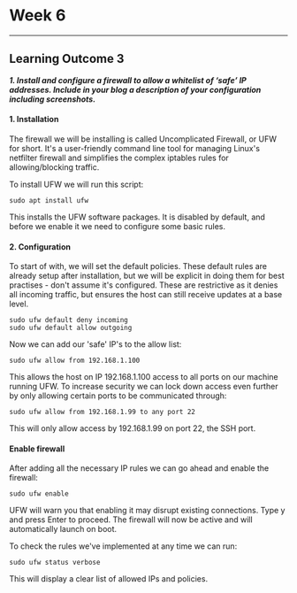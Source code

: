 # Week 6
___
## Learning Outcome 3

**_1.  Install and configure a firewall to allow a whitelist of ‘safe’ IP addresses.  Include in your blog a description of your configuration including screenshots._**

#### 1. Installation

The firewall we will be installing is called Uncomplicated Firewall, or UFW for short. It's a user-friendly command line tool for managing Linux's netfilter firewall and simplifies the complex iptables rules for allowing/blocking traffic. 

To install UFW we will run this script:
```
sudo apt install ufw
```
This installs the UFW software packages. It is disabled by default, and before we enable it we need to configure some basic rules.

#### 2. Configuration

To start of with, we will set the default policies. These default rules are already setup after installation, but we will be explicit in doing them for best practises - don't assume it's configured. These are restrictive as it denies all incoming traffic, but ensures the host can still receive updates at a base level.

```
sudo ufw default deny incoming
sudo ufw default allow outgoing
```

Now we can add our 'safe' IP's to the allow list:

```
sudo ufw allow from 192.168.1.100
```
This allows the host on IP 192.168.1.100 access to all ports on our machine running UFW.
To increase security we can lock down access even further by only allowing certain ports to be communicated through:
```
sudo ufw allow from 192.168.1.99 to any port 22
```
This will only allow access by 192.168.1.99 on port 22, the SSH port.

#### Enable firewall

After adding all the necessary IP rules we can go ahead and enable the firewall:
```
sudo ufw enable
```
UFW will warn you that enabling it may disrupt existing connections. Type y and press Enter to proceed. 
The firewall will now be active and will automatically launch on boot. 

To check the rules we've implemented at any time we can run:
```
sudo ufw status verbose
```
This will display a clear list of allowed IPs and policies.